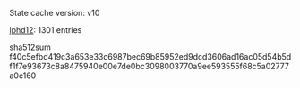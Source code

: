 State cache version: v10

[lphd12](https://github.com/lphd12): 1301 entries

sha512sum f40c5efbd419c3a653e33c6987bec69b85952ed9dcd3606ad16ac05d54b5df1f7e93673c8a8475940e00e7de0bc3098003770a9ee593555f68c5a02777a0c160
